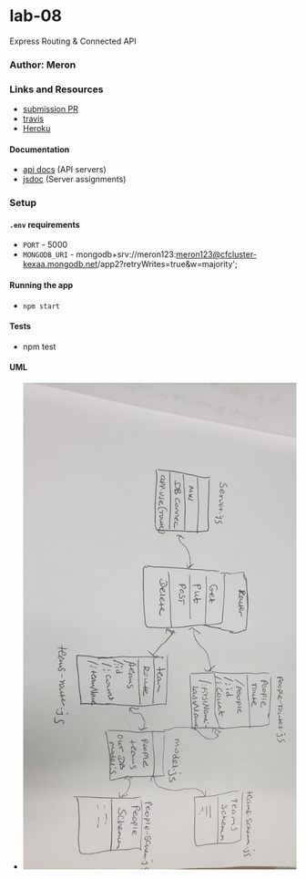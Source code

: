 # lab-08
Express Routing &amp; Connected API

### Author: Meron

### Links and Resources
* [submission PR](https://github.com/meron-401n14/lab-08/pull/1)
* [travis](http://xyz.com)
* [Heroku](https://lab-08.herokuapp.com/)

#### Documentation
* [api docs](http://xyz.com) (API servers)
* [jsdoc](http://xyz.com) (Server assignments)
### Setup
#### `.env` requirements
* `PORT` - 5000
* `MONGODB_URI` - mongodb+srv://meron123:meron123@cfcluster-kexaa.mongodb.net/app2?retryWrites=true&w=majority';

#### Running the app
* `npm start`

  
#### Tests
* npm test

#### UML
* ![People-Team](lab-08.jpg)






